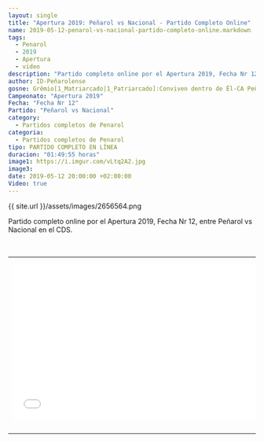 ```yaml
---
layout: single
title: "Apertura 2019: Peñarol vs Nacional - Partido Completo Online"
name: 2019-05-12-penarol-vs-nacional-partido-completo-online.markdown
tags:
  - Penarol
  - 2019
  - Apertura
  - video
description: "Partido completo online por el Apertura 2019, Fecha Nr 12, Peñarol vs Nacional en el CDS"
author: ID-Peñarolense
gosne: Grêmio[1_Matriarcado|1_Patriarcado]:Conviven dentro de Êl-CA Peñarol
Campeonato: "Apertura 2019"
Fecha: "Fecha Nr 12"
Partido: "Peñarol vs Nacional"
category:
  - Partidos completos de Penarol
categoria:
  - Partidos completos de Penarol
tipo: PARTIDO COMPLETO EN LÍNEA
duracion: "01:49:55 horas"
image1: https://i.imgur.com/vLtq2A2.jpg
image3:
date: 2019-05-12 20:00:00 +02:00:00
Video: true
---
```


<span>
	{{ site.url }}/assets/images/2656564.png
</span>

Partido completo online por el Apertura 2019, Fecha Nr 12, entre Peñarol vs Nacional en el CDS.

<br>

<center>
<table>
<tbody>
  <tr>
<td style="padding: 0px;border-bottom: 0px;" height="13" width="21" background="{{ site.url }}/{{ site.baseurl }}/assets/images/12421152032.png"></td>
<td style="padding: 0px;border-bottom: 0px;" height="13" background="{{ site.url }}/{{ site.baseurl }}/assets/images/55452124552.png"></td>
<td style="padding: 0px;border-bottom: 0px;" height="13" width="21" background="{{ site.url }}/{{ site.baseurl }}/assets/images/45454787.png"></td>
  </tr>
  <tr>
<td style="padding: 0px;border-bottom: 0px;" width="21" background="{{ site.url }}/{{ site.baseurl }}/assets/images/21210212120.png"></td>
<td>
	<div id="media">
		<iframe width="560" height="315" src="//ok.ru/videoembed/1275780401843" frameborder="0" allow="autoplay" allowfullscreen></iframe>
	</div>
</td>
<td style="padding: 0px;border-bottom: 0px;" width="21" background="{{ site.url }}/assets/images/203233451.png"></td>
  </tr>

  <tr>
<td style="padding: 0px;border-bottom: 0px;" height="17" width="21" background="{{ site.url }}/{{ site.baseurl }}/assets/images/23121542.png"></td>
<td style="padding: 0px;border-bottom: opx;" height="17" background="{{ site.url }}/{{ site.baseurl }}/assets/images/12345456.png"></td>
<td style="padding: 0px;border-bottom: opx;" height="25" width="21" background="{{ site.url }}/{{ site.baseurl }}/assets/images/2656564.png"></td>
  </tr>
</tbody>
</table>
</center>

<br>

<!--<span style="color:yellow;">grabado con - </span> <a href="http://ffmpeg.org"><img src="{{ site.url }}/images/ffmpeg.png" width="55" style="border:1px solid green;"></a>-->

